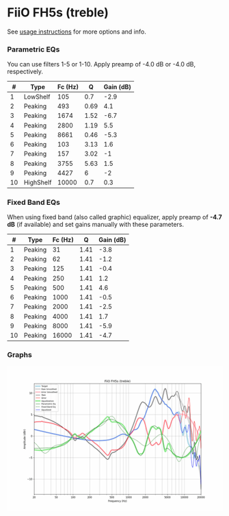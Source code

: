 # FiiO FH5s (treble)
See [usage instructions](https://github.com/jaakkopasanen/AutoEq#usage) for more options and info.

### Parametric EQs
You can use filters 1-5 or 1-10. Apply preamp of -4.0 dB or -4.0 dB, respectively.

|   # | Type      |   Fc (Hz) |    Q |   Gain (dB) |
|-----|-----------|-----------|------|-------------|
|   1 | LowShelf  |       105 | 0.7  |        -2.9 |
|   2 | Peaking   |       493 | 0.69 |         4.1 |
|   3 | Peaking   |      1674 | 1.52 |        -6.7 |
|   4 | Peaking   |      2800 | 1.19 |         5.5 |
|   5 | Peaking   |      8661 | 0.46 |        -5.3 |
|   6 | Peaking   |       103 | 3.13 |         1.6 |
|   7 | Peaking   |       157 | 3.02 |        -1   |
|   8 | Peaking   |      3755 | 5.63 |         1.5 |
|   9 | Peaking   |      4427 | 6    |        -2   |
|  10 | HighShelf |     10000 | 0.7  |         0.3 |

### Fixed Band EQs
When using fixed band (also called graphic) equalizer, apply preamp of **-4.7 dB** (if available) and set gains manually with these parameters.

|   # | Type    |   Fc (Hz) |    Q |   Gain (dB) |
|-----|---------|-----------|------|-------------|
|   1 | Peaking |        31 | 1.41 |        -3.8 |
|   2 | Peaking |        62 | 1.41 |        -1.2 |
|   3 | Peaking |       125 | 1.41 |        -0.4 |
|   4 | Peaking |       250 | 1.41 |         1.2 |
|   5 | Peaking |       500 | 1.41 |         4.6 |
|   6 | Peaking |      1000 | 1.41 |        -0.5 |
|   7 | Peaking |      2000 | 1.41 |        -2.5 |
|   8 | Peaking |      4000 | 1.41 |         1.7 |
|   9 | Peaking |      8000 | 1.41 |        -5.9 |
|  10 | Peaking |     16000 | 1.41 |        -4.7 |

### Graphs
![](./FiiO%20FH5s%20(treble).png)
